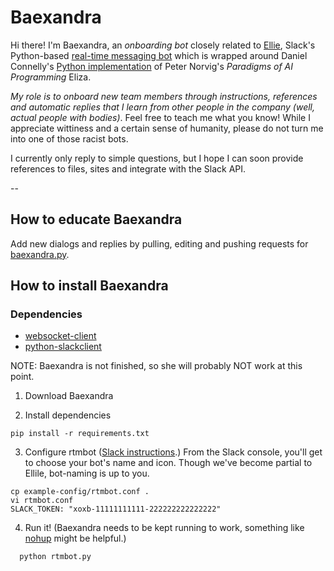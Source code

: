 # Baexandra

Hi there! I'm Baexandra, an *onboarding bot* closely related to [Ellie](https://github.com/christinac/ellie-slack/tree/master/plugins/ellie), Slack's Python-based [real-time messaging bot](https://github.com/slackhq/python-rtmbot) which is wrapped around Daniel Connelly's [Python implementation](https://github.com/dhconnelly/paip-python) of Peter Norvig's *Paradigms of AI Programming* Eliza.

*My role is to onboard new team members through instructions, references and automatic replies that I learn from other people in the company (well, actual people with bodies)*. Feel free to teach me what you know! While I appreciate wittiness and a certain sense of humanity, please do not turn me into one of those racist bots. 

I currently only reply to simple questions, but I hope I can soon provide references to files, sites and integrate with the Slack API. 

--

## How to educate Baexandra

Add new dialogs and replies by pulling, editing and pushing requests for  [baexandra.py](https://github.com/yisela/baexandra/blob/master/plugins/ellie/baexandra.py). 


## How to install Baexandra 

### Dependencies
* [websocket-client](https://pypi.python.org/pypi/websocket-client/)
* [python-slackclient](https://github.com/slackhq/python-slackclient)

NOTE: Baexandra is not finished, so she will probably NOT work at this point. 

1. Download Baexandra

2. Install dependencies

  ````
  pip install -r requirements.txt
  ````

3. Configure rtmbot ([Slack instructions](https://christinac.slack.com/services/new/bot).) From the Slack console, you'll get to choose your bot's name and icon. Though we've become partial to Ellile, bot-naming is up to you.

  ````
  cp example-config/rtmbot.conf .
  vi rtmbot.conf
  SLACK_TOKEN: "xoxb-11111111111-222222222222222"
  ````

4. Run it! (Baexandra needs to be kept running to work, something like [nohup](http://linux.die.net/man/1/nohup) might be helpful.)

````
  python rtmbot.py
````
